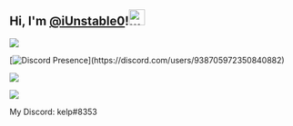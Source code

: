 ## Hi, I'm [@iUnstable0](https://github.com/iUnstable0)!<img src="https://user-images.githubusercontent.com/1303154/88677602-1635ba80-d120-11ea-84d8-d263ba5fc3c0.gif" width="28px" alt="wave">

![](https://komarev.com/ghpvc/?username=iUnstable0)

<!-- ![](https://github-readme-stats.vercel.app/api?username=iUnstable0&theme=dark) ![](https://github-readme-stats.vercel.app/api/top-langs/?username=iUnstable0&theme=dark) -->
<!-- 
<a href="https://discord.com/users/420875438655537162">
  <img src="https://lanyard-profile-readme.vercel.app/api/420875438655537162" align="left" />
</a> -->

[![Discord Presence](https://lanyard-profile-readme.vercel.app/api/938705972350840882?theme=dark&bg=121d2e&animated=true&hideDiscrim=false&borderRadius=20px&idleMessage=Probably%20doing%20something%20else...)](https://discord.com/users/938705972350840882)

![](https://github-readme-stats.vercel.app/api?username=iUnstable0&count_private=true&theme=codeSTACKr&bg_color=121d2e&border_radius=20px&title_color=ffffff&text_color=bcbcbc&hide_border=true&ring_color=f5b53e)

[![](https://github-readme-stats.vercel.app/api/top-langs/?username=iUnstable0&layout=compact&theme=codeSTACKr&bg_color=121d2e&border_radius=20px&title_color=ffffff&text_color=bcbcbc&hide_border=true)](https://github.com/anuraghazra/github-readme-stats)
<!-- <img src="https://img.shields.io/badge/WakaTime-000000?style=for-the-badge&logo=WakaTime&logoColor=white" /> -->

<!-- [![](https://github-readme-stats.vercel.app/api/wakatime?username=iunstable0&theme=codeSTACKr&bg_color=121d2e&border_radius=20px&title_color=ffffff&text_color=bcbcbc&hide_border=true)](https://github.com/anuraghazra/github-readme-stats) -->

My Discord: kelp#8353
